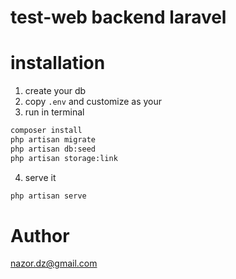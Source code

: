 # test-web backend laravel

# installation
1. create your db
2. copy `.env` and customize as your
3. run in terminal
```bash
composer install
php artisan migrate
php artisan db:seed
php artisan storage:link
```
4. serve it
```bash
php artisan serve
```

# Author
nazor.dz@gmail.com
